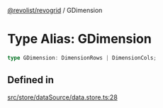 [@revolist/revogrid](README.md) / GDimension

# Type Alias: GDimension

```ts
type GDimension: DimensionRows | DimensionCols;
```

## Defined in

[src/store/dataSource/data.store.ts:28](https://github.com/revolist/revogrid/blob/2ebd07d1ea2e60cec0c080f59af7557401bdcc98/src/store/dataSource/data.store.ts#L28)
